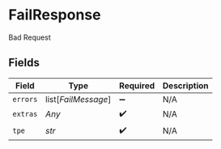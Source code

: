# FailResponse

Bad Request


## Fields

| Field               | Type                | Required            | Description         |
| ------------------- | ------------------- | ------------------- | ------------------- |
| `errors`            | list[*FailMessage*] | :heavy_minus_sign:  | N/A                 |
| `extras`            | *Any*               | :heavy_check_mark:  | N/A                 |
| `tpe`               | *str*               | :heavy_check_mark:  | N/A                 |